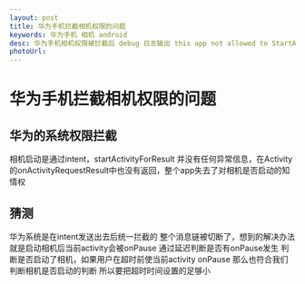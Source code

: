 ```yaml
---
layout: post
title: 华为手机拦截相机权限的问题
keywords: 华为手机 相机 android
desc: 华为手机相机权限被拦截后 debug 日志输出 this app not allowed to StartActivity
photoUrl:
---
```


# 华为手机拦截相机权限的问题

## 华为的系统权限拦截

相机启动是通过intent，startActivityForResult 并没有任何异常信息，在Activity的onActivityRequestResult中也没有返回，整个app失去了对相机是否启动的知情权

## 猜测

华为系统是在intent发送出去后统一拦截的 整个消息链被切断了，想到的解决办法就是启动相机后当前activity会被onPause
通过延迟判断是否有onPause发生 判断是否启动了相机，如果用户在超时前使当前activity onPause 那么也符合我们判断相机是否启动的判断
所以要把超时时间设置的足够小
